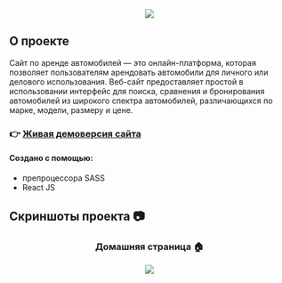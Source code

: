<div align='center'><img src='https://github.com/AnnaRadko163/rut/assets/72429604/18cceb4a-bff0-490c-97fb-5dd38d5a7569'/></div>

<h2>О проекте</h2>

<p>Сайт по аренде автомобилей — это онлайн-платформа, которая позволяет пользователям арендовать автомобили для личного или делового использования. Веб-сайт предоставляет простой в использовании интерфейс для поиска, сравнения и бронирования автомобилей из широкого спектра автомобилей, различающихся по марке, модели, размеру и цене.</p>

### :point_right: [Живая демоверсия сайта](https://annaradko163.github.io/car-rental/)

#### Создано с помощью:
+ препроцессора SASS
+ React JS


<h2>Скриншоты проекта &#128247; </h2>


<h3 align='center'>Домашняя страница &#127968;</h3> 
<div align='center'><img src='https://github.com/AnnaRadko163/rut/assets/72429604/ecf5a7de-23b6-474f-b46f-f7659f360e92'/></div>


